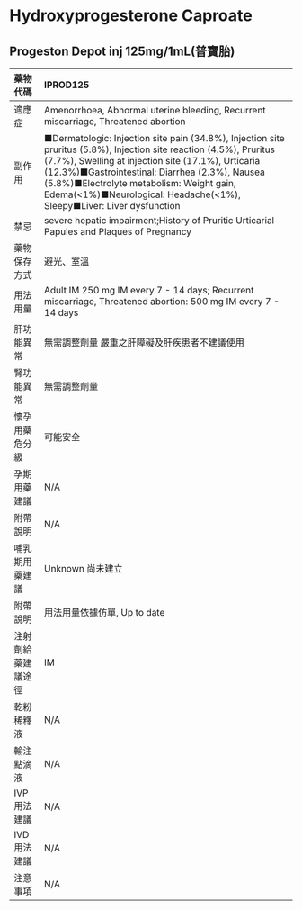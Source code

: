 # Hydroxyprogesterone Caproate

## Progeston Depot inj 125mg/1mL\(普寶胎\)

| 藥物代碼 | IPROD125 |
| :--- | :--- |
| 適應症 | Amenorrhoea, Abnormal uterine bleeding, Recurrent miscarriage,  Threatened abortion |
| 副作用 | ■Dermatologic: Injection site pain \(34.8%\), Injection site pruritus \(5.8%\), Injection site reaction \(4.5%\), Pruritus                              \(7.7%\), Swelling at injection site \(17.1%\), Urticaria \(12.3%\)■Gastrointestinal: Diarrhea \(2.3%\), Nausea \(5.8%\)■Electrolyte metabolism: Weight gain, Edema\(&lt;1%\)■Neurological: Headache\(&lt;1%\), Sleepy■Liver: Liver dysfunction |
| 禁忌 | severe hepatic impairment;History of Pruritic Urticarial Papules and Plaques of Pregnancy |
| 藥物保存方式 | 避光、室溫 |
| 用法用量 | Adult IM 250 mg IM every 7 - 14 days; Recurrent miscarriage, Threatened abortion: 500 mg IM every 7 - 14 days |
| 肝功能異常 | 無需調整劑量  嚴重之肝障礙及肝疾患者不建議使用 |
| 腎功能異常 | 無需調整劑量 |
| 懷孕用藥危分級 | 可能安全 |
| 孕期用藥建議 | N/A |
| 附帶說明 | N/A |
| 哺乳期用藥建議 | Unknown 尚未建立 |
| 附帶說明 | 用法用量依據仿單, Up to date |
| 注射劑給藥建議途徑 | IM |
| 乾粉稀釋液 | N/A |
| 輸注點滴液 | N/A |
| IVP 用法建議 | N/A |
| IVD 用法建議 | N/A |
| 注意事項 | N/A |

